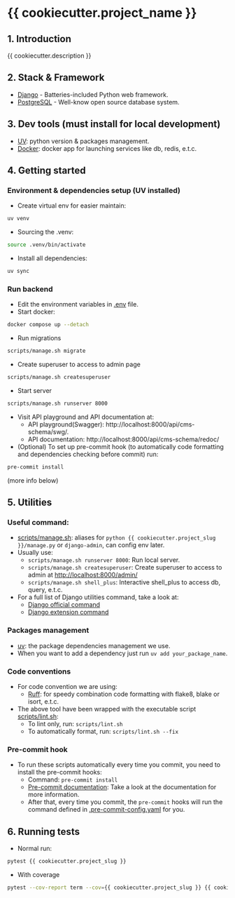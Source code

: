# {{ cookiecutter.project_name }}

## 1. Introduction

{{ cookiecutter.description }}

## 2. Stack & Framework
- [Django](https://www.djangoproject.com/) - Batteries-included Python web framework.
- [PostgreSQL](https://www.postgresql.org/) - Well-know open source database system.

## 3. Dev tools (must install for local development)
- [UV](https://docs.astral.sh/uv/): python version & packages management.
- [Docker](https://www.docker.com/products/docker-desktop/): docker app for launching services like db, redis, e.t.c.

## 4. Getting started
### Environment & dependencies setup (UV installed)
- Create virtual env for easier maintain:
```bash
uv venv
```
- Sourcing the .venv:
```bash
source .venv/bin/activate
```
- Install all dependencies:
```bash
uv sync
```

### Run backend
- Edit the environment variables in [.env](.env) file.
- Start docker:
```bash
docker compose up --detach
```
- Run migrations
```bash
scripts/manage.sh migrate
```
- Create superuser to access to admin page
```bash
scripts/manage.sh createsuperuser
```
- Start server
```bash
scripts/manage.sh runserver 8000
```
- Visit API playground and API documentation at:
  - API playground(Swagger): http://localhost:8000/api/cms-schema/swg/.
  - API documentation: http://localhost:8000/api/cms-schema/redoc/
- (Optional) To set up pre-commit hook (to automatically code formatting and dependencies checking before commit) run:
```bash
pre-commit install
```
  (more info below)


## 5. Utilities
### Useful command:
- [scripts/manage.sh](scripts/manage.sh): aliases for `python {{ cookiecutter.project_slug }}/manage.py` or `django-admin`, can config env later.
- Usually use:
  - `scripts/manage.sh runserver 8000`: Run local server.
  - `scripts/manage.sh createsuperuser`: Create superuser to access to admin at
[http://localhost:8000/admin/](http://localhost:8000/admin/)
  - `scripts/manage.sh shell_plus`: Interactive shell_plus to access db, query, e.t.c.
- For a full list of Django utilities command, take a look at:
  - [Django official command](https://docs.djangoproject.com/en/4.2/ref/django-admin/)
  - [Django extension command](https://django-extensions.readthedocs.io/en/latest/command_extensions.html)

### Packages management
- [uv](https://docs.astral.sh/uv/): the package dependencies management we use.
- When you want to add a dependency just run `uv add your_package_name`.

### Code conventions
- For code convention we are using:
  - [Ruff](https://pypi.org/project/ruff/): for speedy combination code formatting with flake8, blake or isort, e.t.c.
- The above tool have been wrapped with the executable script [scripts/lint.sh](scripts/lint.sh):
  - To lint only, run: `scripts/lint.sh`
  - To automatically format, run: `scripts/lint.sh --fix`

### Pre-commit hook
- To run these scripts automatically every time you commit, you need to install the pre-commit hooks:
  - Command: `pre-commit install`
  - [Pre-commit documentation](https://pre-commit.com/): Take a look at the documentation for more information.
  - After that, every time you commit, the `pre-commit` hooks will run the command defined in
[.pre-commit-config.yaml](.pre-commit-config.yaml) for you.


## 6. Running tests
- Normal run:
```bash
pytest {{ cookiecutter.project_slug }}
```
- With coverage
```bash
pytest --cov-report term --cov={{ cookiecutter.project_slug }} {{ cookiecutter.project_slug }}
```
